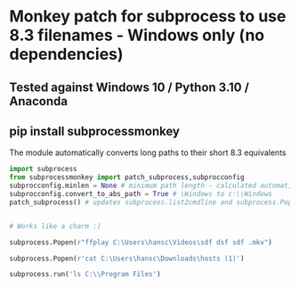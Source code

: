 # Monkey patch for subprocess to use 8.3 filenames - Windows only (no dependencies)

## Tested against Windows 10 / Python 3.10 / Anaconda

## pip install subprocessmonkey

The module automatically converts long paths to their short 8.3 equivalents


```python
import subprocess
from subprocessmonkey import patch_subprocess,subprocconfig
subprocconfig.minlen = None # minimum path length - calculated automatically if None
subprocconfig.convert_to_abs_path = True # \Windows to c:\\Windows
patch_subprocess() # updates subprocess.list2cmdline and subprocess.Popen._execute_child 


# Works like a charm :)

subprocess.Popen(r"ffplay C:\Users\hansc\Videos\sdf dsf sdf .mkv")

subprocess.Popen(r'cat C:\Users\hansc\Downloads\hosts (1)')

subprocess.run('ls C:\\Program Files')
```
